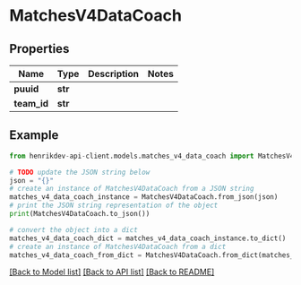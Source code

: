 # MatchesV4DataCoach


## Properties

Name | Type | Description | Notes
------------ | ------------- | ------------- | -------------
**puuid** | **str** |  | 
**team_id** | **str** |  | 

## Example

```python
from henrikdev-api-client.models.matches_v4_data_coach import MatchesV4DataCoach

# TODO update the JSON string below
json = "{}"
# create an instance of MatchesV4DataCoach from a JSON string
matches_v4_data_coach_instance = MatchesV4DataCoach.from_json(json)
# print the JSON string representation of the object
print(MatchesV4DataCoach.to_json())

# convert the object into a dict
matches_v4_data_coach_dict = matches_v4_data_coach_instance.to_dict()
# create an instance of MatchesV4DataCoach from a dict
matches_v4_data_coach_from_dict = MatchesV4DataCoach.from_dict(matches_v4_data_coach_dict)
```
[[Back to Model list]](../README.md#documentation-for-models) [[Back to API list]](../README.md#documentation-for-api-endpoints) [[Back to README]](../README.md)


